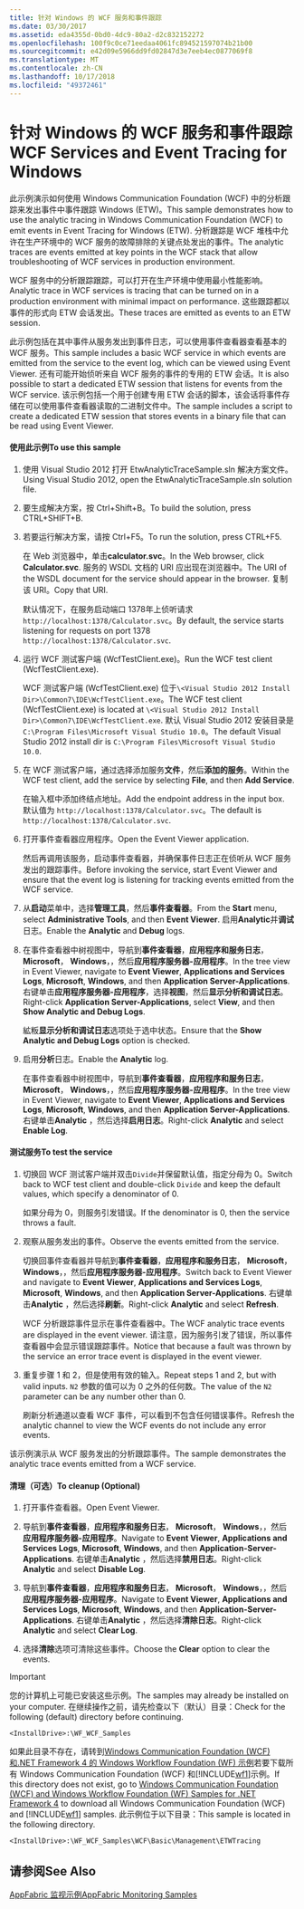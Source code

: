 ```yaml
---
title: 针对 Windows 的 WCF 服务和事件跟踪
ms.date: 03/30/2017
ms.assetid: eda4355d-0bd0-4dc9-80a2-d2c832152272
ms.openlocfilehash: 100f9c0ce71eedaa4061fc894521597074b21b00
ms.sourcegitcommit: e42d09e5966dd9fd02847d3e7eeb4ec0877069f8
ms.translationtype: MT
ms.contentlocale: zh-CN
ms.lasthandoff: 10/17/2018
ms.locfileid: "49372461"
---
```

# <a name="wcf-services-and-event-tracing-for-windows"></a><span data-ttu-id="1474c-102">针对 Windows 的 WCF 服务和事件跟踪</span><span class="sxs-lookup"><span data-stu-id="1474c-102">WCF Services and Event Tracing for Windows</span></span>
<span data-ttu-id="1474c-103">此示例演示如何使用 Windows Communication Foundation (WCF) 中的分析跟踪来发出事件中事件跟踪 Windows (ETW)。</span><span class="sxs-lookup"><span data-stu-id="1474c-103">This sample demonstrates how to use the analytic tracing in Windows Communication Foundation (WCF) to emit events in Event Tracing for Windows (ETW).</span></span> <span data-ttu-id="1474c-104">分析跟踪是 WCF 堆栈中允许在生产环境中的 WCF 服务的故障排除的关键点处发出的事件。</span><span class="sxs-lookup"><span data-stu-id="1474c-104">The analytic traces are events emitted at key points in the WCF stack that allow troubleshooting of WCF services in production environment.</span></span>

 <span data-ttu-id="1474c-105">WCF 服务中的分析跟踪跟踪，可以打开在生产环境中使用最小性能影响。</span><span class="sxs-lookup"><span data-stu-id="1474c-105">Analytic trace in WCF services is tracing that can be turned on in a production environment with minimal impact on performance.</span></span> <span data-ttu-id="1474c-106">这些跟踪都以事件的形式向 ETW 会话发出。</span><span class="sxs-lookup"><span data-stu-id="1474c-106">These traces are emitted as events to an ETW session.</span></span>

 <span data-ttu-id="1474c-107">此示例包括在其中事件从服务发出到事件日志，可以使用事件查看器查看基本的 WCF 服务。</span><span class="sxs-lookup"><span data-stu-id="1474c-107">This sample includes a basic WCF service in which events are emitted from the service to the event log, which can be viewed using Event Viewer.</span></span> <span data-ttu-id="1474c-108">还有可能开始侦听来自 WCF 服务的事件的专用的 ETW 会话。</span><span class="sxs-lookup"><span data-stu-id="1474c-108">It is also possible to start a dedicated ETW session that listens for events from the WCF service.</span></span> <span data-ttu-id="1474c-109">该示例包括一个用于创建专用 ETW 会话的脚本，该会话将事件存储在可以使用事件查看器读取的二进制文件中。</span><span class="sxs-lookup"><span data-stu-id="1474c-109">The sample includes a script to create a dedicated ETW session that stores events in a binary file that can be read using Event Viewer.</span></span>

#### <a name="to-use-this-sample"></a><span data-ttu-id="1474c-110">使用此示例</span><span class="sxs-lookup"><span data-stu-id="1474c-110">To use this sample</span></span>

1.  <span data-ttu-id="1474c-111">使用 Visual Studio 2012 打开 EtwAnalyticTraceSample.sln 解决方案文件。</span><span class="sxs-lookup"><span data-stu-id="1474c-111">Using Visual Studio 2012, open the EtwAnalyticTraceSample.sln solution file.</span></span>

2.  <span data-ttu-id="1474c-112">要生成解决方案，按 Ctrl+Shift+B。</span><span class="sxs-lookup"><span data-stu-id="1474c-112">To build the solution, press CTRL+SHIFT+B.</span></span>

3.  <span data-ttu-id="1474c-113">若要运行解决方案，请按 Ctrl+F5。</span><span class="sxs-lookup"><span data-stu-id="1474c-113">To run the solution, press CTRL+F5.</span></span>

     <span data-ttu-id="1474c-114">在 Web 浏览器中，单击**calculator.svc**。</span><span class="sxs-lookup"><span data-stu-id="1474c-114">In the Web browser, click **Calculator.svc**.</span></span> <span data-ttu-id="1474c-115">服务的 WSDL 文档的 URI 应出现在浏览器中。</span><span class="sxs-lookup"><span data-stu-id="1474c-115">The URI of the WSDL document for the service should appear in the browser.</span></span> <span data-ttu-id="1474c-116">复制该 URI。</span><span class="sxs-lookup"><span data-stu-id="1474c-116">Copy that URI.</span></span>

     <span data-ttu-id="1474c-117">默认情况下，在服务启动端口 1378年上侦听请求`http://localhost:1378/Calculator.svc`。</span><span class="sxs-lookup"><span data-stu-id="1474c-117">By default, the service starts listening for requests on port 1378 `http://localhost:1378/Calculator.svc`.</span></span>

4.  <span data-ttu-id="1474c-118">运行 WCF 测试客户端 (WcfTestClient.exe)。</span><span class="sxs-lookup"><span data-stu-id="1474c-118">Run the WCF test client (WcfTestClient.exe).</span></span>

     <span data-ttu-id="1474c-119">WCF 测试客户端 (WcfTestClient.exe) 位于`\<Visual Studio 2012 Install Dir>\Common7\IDE\WcfTestClient.exe`。</span><span class="sxs-lookup"><span data-stu-id="1474c-119">The WCF test client (WcfTestClient.exe) is located at `\<Visual Studio 2012 Install Dir>\Common7\IDE\WcfTestClient.exe`.</span></span>  <span data-ttu-id="1474c-120">默认 Visual Studio 2012 安装目录是`C:\Program Files\Microsoft Visual Studio 10.0`。</span><span class="sxs-lookup"><span data-stu-id="1474c-120">The default Visual Studio 2012 install dir is `C:\Program Files\Microsoft Visual Studio 10.0`.</span></span>

5.  <span data-ttu-id="1474c-121">在 WCF 测试客户端，通过选择添加服务**文件**，然后**添加的服务**。</span><span class="sxs-lookup"><span data-stu-id="1474c-121">Within the WCF test client, add the service by selecting **File**, and then **Add Service**.</span></span>

     <span data-ttu-id="1474c-122">在输入框中添加终结点地址。</span><span class="sxs-lookup"><span data-stu-id="1474c-122">Add the endpoint address in the input box.</span></span> <span data-ttu-id="1474c-123">默认值为 `http://localhost:1378/Calculator.svc`。</span><span class="sxs-lookup"><span data-stu-id="1474c-123">The default is `http://localhost:1378/Calculator.svc`.</span></span>

6.  <span data-ttu-id="1474c-124">打开事件查看器应用程序。</span><span class="sxs-lookup"><span data-stu-id="1474c-124">Open the Event Viewer application.</span></span>

     <span data-ttu-id="1474c-125">然后再调用该服务，启动事件查看器，并确保事件日志正在侦听从 WCF 服务发出的跟踪事件。</span><span class="sxs-lookup"><span data-stu-id="1474c-125">Before invoking the service, start Event Viewer and ensure that the event log is listening for tracking events emitted from the WCF service.</span></span>

7.  <span data-ttu-id="1474c-126">从**启动**菜单中，选择**管理工具**，然后**事件查看器**。</span><span class="sxs-lookup"><span data-stu-id="1474c-126">From the **Start** menu, select **Administrative Tools**, and then **Event Viewer**.</span></span>  <span data-ttu-id="1474c-127">启用**Analytic**并**调试**日志。</span><span class="sxs-lookup"><span data-stu-id="1474c-127">Enable the **Analytic** and **Debug** logs.</span></span>

8.  <span data-ttu-id="1474c-128">在事件查看器中树视图中，导航到**事件查看器**，**应用程序和服务日志**， **Microsoft**， **Windows**，，然后**应用程序服务器-应用程序**。</span><span class="sxs-lookup"><span data-stu-id="1474c-128">In the tree view in Event Viewer, navigate to **Event Viewer**, **Applications and Services Logs**, **Microsoft**, **Windows**, and then **Application Server-Applications**.</span></span> <span data-ttu-id="1474c-129">右键单击**应用程序服务器-应用程序**，选择**视图**，然后**显示分析和调试日志**。</span><span class="sxs-lookup"><span data-stu-id="1474c-129">Right-click **Application Server-Applications**, select **View**, and then **Show Analytic and Debug Logs**.</span></span>

     <span data-ttu-id="1474c-130">絋粄**显示分析和调试日志**选项处于选中状态。</span><span class="sxs-lookup"><span data-stu-id="1474c-130">Ensure that the **Show Analytic and Debug Logs** option is checked.</span></span>

9. <span data-ttu-id="1474c-131">启用**分析**日志。</span><span class="sxs-lookup"><span data-stu-id="1474c-131">Enable the **Analytic** log.</span></span>

     <span data-ttu-id="1474c-132">在事件查看器中树视图中，导航到**事件查看器**，**应用程序和服务日志**， **Microsoft**， **Windows**，，然后**应用程序服务器-应用程序**。</span><span class="sxs-lookup"><span data-stu-id="1474c-132">In the tree view in Event Viewer, navigate to **Event Viewer**, **Applications and Services Logs**, **Microsoft**, **Windows**, and then **Application Server-Applications**.</span></span> <span data-ttu-id="1474c-133">右键单击**Analytic** ，然后选择**启用日志**。</span><span class="sxs-lookup"><span data-stu-id="1474c-133">Right-click **Analytic** and select **Enable Log**.</span></span>

#### <a name="to-test-the-service"></a><span data-ttu-id="1474c-134">测试服务</span><span class="sxs-lookup"><span data-stu-id="1474c-134">To test the service</span></span>

1.  <span data-ttu-id="1474c-135">切换回 WCF 测试客户端并双击`Divide`并保留默认值，指定分母为 0。</span><span class="sxs-lookup"><span data-stu-id="1474c-135">Switch back to WCF test client and double-click `Divide` and keep the default values, which specify a denominator of 0.</span></span>

     <span data-ttu-id="1474c-136">如果分母为 0，则服务引发错误。</span><span class="sxs-lookup"><span data-stu-id="1474c-136">If the denominator is 0, then the service throws a fault.</span></span>

2.  <span data-ttu-id="1474c-137">观察从服务发出的事件。</span><span class="sxs-lookup"><span data-stu-id="1474c-137">Observe the events emitted from the service.</span></span>

     <span data-ttu-id="1474c-138">切换回事件查看器并导航到**事件查看器**，**应用程序和服务日志**， **Microsoft**， **Windows**，，然后**应用程序服务器-应用程序**。</span><span class="sxs-lookup"><span data-stu-id="1474c-138">Switch back to Event Viewer and navigate to **Event Viewer**, **Applications and Services Logs**, **Microsoft**, **Windows**, and then **Application Server-Applications**.</span></span> <span data-ttu-id="1474c-139">右键单击**Analytic** ，然后选择**刷新**。</span><span class="sxs-lookup"><span data-stu-id="1474c-139">Right-click **Analytic** and select **Refresh**.</span></span>

     <span data-ttu-id="1474c-140">WCF 分析跟踪事件显示在事件查看器中。</span><span class="sxs-lookup"><span data-stu-id="1474c-140">The WCF analytic trace events are displayed in the event viewer.</span></span> <span data-ttu-id="1474c-141">请注意，因为服务引发了错误，所以事件查看器中会显示错误跟踪事件。</span><span class="sxs-lookup"><span data-stu-id="1474c-141">Notice that because a fault was thrown by the service an error trace event is displayed in the event viewer.</span></span>

3.  <span data-ttu-id="1474c-142">重复步骤 1 和 2，但是使用有效的输入。</span><span class="sxs-lookup"><span data-stu-id="1474c-142">Repeat steps 1 and 2, but with valid inputs.</span></span> <span data-ttu-id="1474c-143">`N2` 参数的值可以为 0 之外的任何数。</span><span class="sxs-lookup"><span data-stu-id="1474c-143">The value of the `N2` parameter can be any number other than 0.</span></span>

     <span data-ttu-id="1474c-144">刷新分析通道以查看 WCF 事件，可以看到不包含任何错误事件。</span><span class="sxs-lookup"><span data-stu-id="1474c-144">Refresh the analytic channel to view the WCF events do not include any error events.</span></span>

 <span data-ttu-id="1474c-145">该示例演示从 WCF 服务发出的分析跟踪事件。</span><span class="sxs-lookup"><span data-stu-id="1474c-145">The sample demonstrates the analytic trace events emitted from a WCF service.</span></span>

#### <a name="to-cleanup-optional"></a><span data-ttu-id="1474c-146">清理（可选）</span><span class="sxs-lookup"><span data-stu-id="1474c-146">To cleanup (Optional)</span></span>

1.  <span data-ttu-id="1474c-147">打开事件查看器。</span><span class="sxs-lookup"><span data-stu-id="1474c-147">Open Event Viewer.</span></span>

2.  <span data-ttu-id="1474c-148">导航到**事件查看器**，**应用程序和服务日志**， **Microsoft**， **Windows**，，然后**应用程序服务器-应用程序**。</span><span class="sxs-lookup"><span data-stu-id="1474c-148">Navigate to **Event Viewer**, **Applications and Services Logs**, **Microsoft**, **Windows**, and then **Application-Server-Applications**.</span></span> <span data-ttu-id="1474c-149">右键单击**Analytic** ，然后选择**禁用日志**。</span><span class="sxs-lookup"><span data-stu-id="1474c-149">Right-click **Analytic** and select **Disable Log**.</span></span>

3.  <span data-ttu-id="1474c-150">导航到**事件查看器**，**应用程序和服务日志**， **Microsoft**， **Windows**，，然后**应用程序服务器-应用程序**。</span><span class="sxs-lookup"><span data-stu-id="1474c-150">Navigate to **Event Viewer**, **Applications and Services Logs**, **Microsoft**, **Windows**, and then **Application-Server-Applications**.</span></span> <span data-ttu-id="1474c-151">右键单击**Analytic** ，然后选择**清除日志**。</span><span class="sxs-lookup"><span data-stu-id="1474c-151">Right-click **Analytic** and select **Clear Log**.</span></span>

4.  <span data-ttu-id="1474c-152">选择**清除**选项可清除这些事件。</span><span class="sxs-lookup"><span data-stu-id="1474c-152">Choose the **Clear** option to clear the events.</span></span>

> [!IMPORTANT]
>  <span data-ttu-id="1474c-153">您的计算机上可能已安装这些示例。</span><span class="sxs-lookup"><span data-stu-id="1474c-153">The samples may already be installed on your computer.</span></span> <span data-ttu-id="1474c-154">在继续操作之前，请先检查以下（默认）目录：</span><span class="sxs-lookup"><span data-stu-id="1474c-154">Check for the following (default) directory before continuing.</span></span>  
>   
>  `<InstallDrive>:\WF_WCF_Samples`  
>   
>  <span data-ttu-id="1474c-155">如果此目录不存在，请转到[Windows Communication Foundation (WCF) 和.NET Framework 4 的 Windows Workflow Foundation (WF) 示例](https://go.microsoft.com/fwlink/?LinkId=150780)若要下载所有 Windows Communication Foundation (WCF) 和[!INCLUDE[wf1](../../../../includes/wf1-md.md)]示例。</span><span class="sxs-lookup"><span data-stu-id="1474c-155">If this directory does not exist, go to [Windows Communication Foundation (WCF) and Windows Workflow Foundation (WF) Samples for .NET Framework 4](https://go.microsoft.com/fwlink/?LinkId=150780) to download all Windows Communication Foundation (WCF) and [!INCLUDE[wf1](../../../../includes/wf1-md.md)] samples.</span></span> <span data-ttu-id="1474c-156">此示例位于以下目录：</span><span class="sxs-lookup"><span data-stu-id="1474c-156">This sample is located in the following directory.</span></span>  
>   
>  `<InstallDrive>:\WF_WCF_Samples\WCF\Basic\Management\ETWTracing`  
  
## <a name="see-also"></a><span data-ttu-id="1474c-157">请参阅</span><span class="sxs-lookup"><span data-stu-id="1474c-157">See Also</span></span>  
 [<span data-ttu-id="1474c-158">AppFabric 监视示例</span><span class="sxs-lookup"><span data-stu-id="1474c-158">AppFabric Monitoring Samples</span></span>](https://go.microsoft.com/fwlink/?LinkId=193959)
